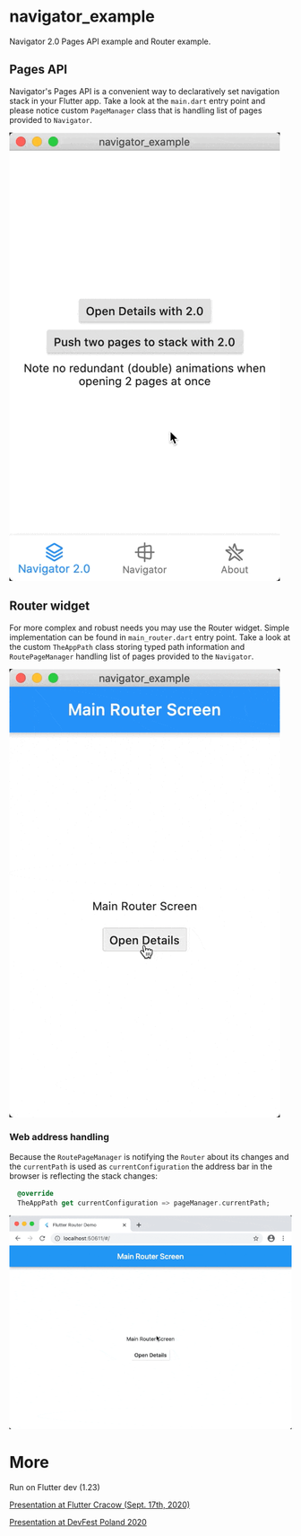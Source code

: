 # navigator_example

Navigator 2.0 Pages API example and Router example.

## Pages API

Navigator's Pages API is a convenient way to declaratively set navigation stack in your Flutter app. Take a look at the `main.dart` entry point and please notice custom `PageManager` class that is handling list of pages provided to `Navigator`.

![](docs/pages.gif)

## Router widget

For more complex and robust needs you may use the Router widget. Simple implementation can be found in `main_router.dart` entry point. Take a look at the custom `TheAppPath` class storing typed path information and `RoutePageManager` handling list of pages provided to the `Navigator`.

![](docs/router.gif)

### Web address handling

Because the `RoutePageManager` is notifying the `Router` about its changes and the `currentPath` is used as `currentConfiguration` the address bar in the browser is reflecting the stack changes:

```dart
  @override
  TheAppPath get currentConfiguration => pageManager.currentPath;
```

![](docs/web.gif)


# More

Run on Flutter dev (1.23)

[Presentation at Flutter Cracow (Sept. 17th, 2020)](https://docs.google.com/presentation/d/1d8bdw5OKnY0HmY2GqAHo17LJvRjdmy3FAxFb9DDd90o/edit?usp=sharing)

[Presentation at DevFest Poland 2020]()